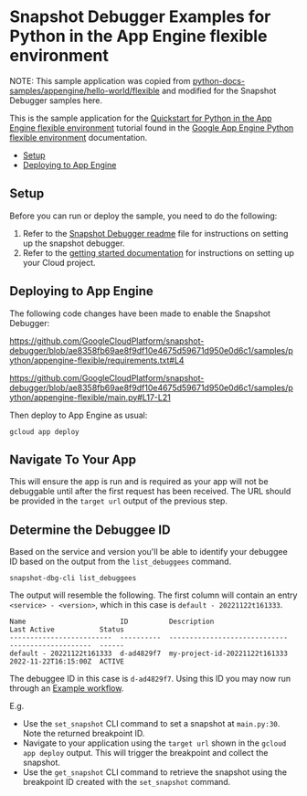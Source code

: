 # Snapshot Debugger Examples for Python in the App Engine flexible environment

NOTE: This sample application was copied from
[python-docs-samples/appengine/hello-world/flexible][sample-source]
and modified for the Snapshot Debugger samples here.


This is the sample application for the
[Quickstart for Python in the App Engine flexible environment](https://cloud.google.com/appengine/docs/flexible/python/quickstart)
tutorial found in the [Google App Engine Python flexible environment](https://cloud.google.com/appengine/docs/flexible/python)
documentation.

* [Setup](#setup)
* [Deploying to App Engine](#deploying-to-app-engine)

## Setup

Before you can run or deploy the sample, you need to do the following:

1.  Refer to the [Snapshot Debugger readme](../../../README.md) file for
    instructions on setting up the snapshot debugger.
1.  Refer to the [getting started documentation][create-cloud-project]
    for instructions on setting up your Cloud project.

## Deploying to App Engine

The following code changes have been made to enable the Snapshot Debugger:

https://github.com/GoogleCloudPlatform/snapshot-debugger/blob/ae8358fb69ae8f9df10e4675d59671d950e0d6c1/samples/python/appengine-flexible/requirements.txt#L4

https://github.com/GoogleCloudPlatform/snapshot-debugger/blob/ae8358fb69ae8f9df10e4675d59671d950e0d6c1/samples/python/appengine-flexible/main.py#L17-L21

Then deploy to App Engine as usual:

    gcloud app deploy

## Navigate To Your App

This will ensure the app is run and is required as your app will not be
debuggable until after the first request has been received.  The URL should be
provided in the `target url` output of the previous step.

## Determine the Debuggee ID

Based on the service and version you'll be able to identify your debuggee ID
based on the output from the `list_debuggees` command.

```
snapshot-dbg-cli list_debuggees
```

The output will resemble the following. The first column will contain an entry
`<service> - <version>`, which in this case is `default - 20221122t161333`.

```
Name                       ID          Description                    Last Active           Status
-------------------------  ----------  -----------------------------  --------------------  ------
default - 20221122t161333  d-ad4829f7  my-project-id-20221122t161333  2022-11-22T16:15:00Z  ACTIVE
```

The debuggee ID in this case is  `d-ad4829f7`. Using this ID you may now run
through an [Example workflow](../../../README.md#example-workflow).

E.g.
*    Use the `set_snapshot` CLI command to set a snapshot at `main.py:30`.
     Note the returned breakpoint ID.
*    Navigate to your application using the `target url` shown in the
     `gcloud app deploy` output. This will trigger the breakpoint and
     collect the snapshot.
*    Use the `get_snapshot` CLI command to retrieve the snapshot using the
     breakpoint ID created with the `set_snapshot` command.

[sample-source]: https://github.com/GoogleCloudPlatform/python-docs-samples/tree/main/appengine/flexible/hello_world
[create-cloud-project]: https://cloud.google.com/appengine/docs/standard/python3/building-app/creating-gcp-project


